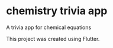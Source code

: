 # chemistry trivia app

A trivia app for chemical equations


This project was created using Flutter.


